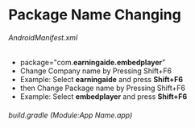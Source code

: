 # Package Name Changing 
###### AndroidManifest.xml
* package="com.**earningaide.embedplayer**"
* Change Company name by Pressing Shift+F6
* Example: Select  **earningaide** and press **Shift+F6**
* then Change Package name by Pressing Shift+F6
* Example: Select  **embedplayer** and press **Shift+F6**

###### build.gradle (Module:App Name.app)
